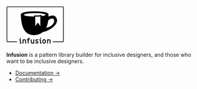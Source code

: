# ![infusion](data:image/svg+xml,%3Csvg%20xmlns%3D%22http%3A//www.w3.org/2000/svg%22%20viewBox%3D%220%200%20152.5178%20100.9742%22%20width%3D%22152%22%20height%3D%22100%22%3E%3Cpath%20d%3D%22M2.086.1482c-1.0584%200-1.9356.8792-1.9356%201.9375v91.088c0%201.058.8772%201.935%201.9355%201.935h26.039v-1.699H2.086c-.146%200-.2365-.09-.2365-.236V2.0857c0-.146.0904-.2384.2363-.2384h148.34c.15%200%20.24.0924.24.2383v91.088c0%20.146-.09.236-.24.236h-27.31v1.699h27.31c1.06%200%201.94-.877%201.94-1.935V2.0856c0-1.0584-.88-1.9376-1.94-1.9376H2.0858z%22%20style%3D%22text-decoration-color%3A%23000000%3Btext-decoration-line%3Anone%3Bmix-blend-mode%3Anormal%3Bblock-progression%3Atb%3Btext-indent%3A0%3Btext-decoration-style%3Asolid%3Bisolation%3Aauto%3Btext-transform%3Anone%22%20color%3D%22%23000%22%20solid-color%3D%22%23000000%22%20white-space%3D%22normal%22/%3E%3Cpath%20fill-rule%3D%22evenodd%22%20d%3D%22M74.609%2013.148c-27.615.323-35.206%204.34-36.553%207.961%201.105%2048.525%2019.234%2054.527%2035.468%2055.553%2010.25-.366%2017.822-3.584%2023.398-8.379%2014.468-1.694%2044.348-19.644%2036.388-36.659-.9284-1.9827-1.7323-3.072-3.7728-5.0332-4.0257-4.003-11.017-2.0598-17.661.4844.0145-2.3483-.0528-4.505-.168-6.3265-.8502-5.6456-18.539-7.5475-37.094-7.6zm-.247%204.7086c2.6077-.0095%205.2118.036%207.7416.135%2015.514.606%2024.95%203.0565%2021.088%205.4765l-.0363.0232c-1.5848.971-5.0902%201.7845-9.7072%202.374V24.531a1.6872%201.6872%200%200%200-1.7364-1.6854%201.6872%201.6872%200%200%200-.3098.038c-6.1104%201.3328-9.8424%201.1845-16.676%201.122a1.6872%201.6872%200%200%200-1.7035%201.6952l.0068%201.1763c-1.688-.018-3.384-.0517-5.0825-.1188-15.508-.612-24.905-3.0674-20.998-5.4863%203.18-1.9695%2014.393-3.3664%2027.413-3.4154zm15.712%208.5984V52.7l-5.3447-8.017a1.6872%201.6872%200%200%200-2.8074%200l-5.376%208.063-.14-25.377c4.9675.0495%208.9826-.0836%2013.668-.9143zm31.619%205.8487c9.9282.3027%206.6555%2020.71-16.17%2024.804%203.283-6.423%204.9693-13.602%205.753-20.232%204.3015-3.3396%207.815-4.6512%2010.417-4.572z%22/%3E%3Cpath%20d%3D%22M36.183%2086.541q-.1738%200-.2896-.1158t-.1158-.2896V84.031q0-.1737.1158-.2895t.2896-.116h1.313q.1737%200%20.2895.116t.1158.2896v2.1046q0%20.1737-.1158.2896t-.2896.1158h-1.313zm.4634%2012.356q-.4055%200-.695-.2703-.2704-.2896-.2704-.695V90.035h-1.564q-.1736%200-.2895-.1157t-.1158-.2896v-1.39q0-.174.1158-.2897t.2896-.1158h2.9154q.4055%200%20.6758.2896.2896.2703.2896.6757v7.8965h1.564q.1736%200%20.2895.1158t.1158.2896v1.39q0%20.174-.1157.2897t-.2896.116h-2.9153zM43.202%2098.897q-.1738%200-.2896-.1158t-.1158-.2896v-10.252q0-.1738.1158-.2896t.2896-.116h1.506q.1737%200%20.2895.116t.1158.2896v.9074q.5406-.7337%201.2743-1.139.753-.425%201.641-.425%201.1006%200%201.9694.5214.8882.5213%201.39%201.448.502.9267.502%202.085v6.854q0%20.1738-.1157.2896t-.2896.116h-1.506q-.1737%200-.2895-.116t-.116-.2896V91.927q0-1.0232-.5212-1.5638-.5212-.56-1.4673-.56-1.139%200-1.8148.753-.6565.7337-.6565%202.0273v5.908q0%20.1736-.1158.2895t-.2896.1158h-1.5058zM56.839%2098.897q-.1738%200-.2896-.1158t-.1158-.2896v-8.495h-1.5252q-.1738%200-.2896-.116t-.116-.2895v-1.3514q0-.1737.116-.2896t.2896-.1158h1.5252v-.6178q0-1.506.9267-2.4327.946-.9268%202.452-.9268h1.8148q.1738%200%20.2897.1158t.1158.2896v1.313q0%20.1736-.1158.2895t-.2896.1157h-1.834q-.4828%200-.7724.309-.2703.2895-.2703.7915v.753h2.4906q.1737%200%20.2895.1158t.1158.2896v1.3515q0%20.174-.1158.2897t-.2896.1158h-2.4907v8.495q0%20.1738-.1158.2897t-.2896.1158h-1.506zM68.596%2099.148q-1.1005%200-1.9886-.5213-.8688-.5213-1.3708-1.448t-.502-2.085v-6.854q0-.1737.116-.2896t.2895-.1157h1.506q.1737%200%20.2896.1158t.1158.2897v6.5643q0%201.0233.5213%201.5832.5213.5406%201.4673.5406%201.139%200%201.7955-.7337.6757-.7528.6757-2.0464v-5.908q0-.1736.116-.2895t.2895-.1157h1.506q.1736%200%20.2895.1158t.1158.2897v10.252q0%20.1738-.1158.2896t-.2896.116h-1.506q-.1737%200-.2895-.116t-.1158-.2896v-.9074q-.5406.7337-1.2936%201.1584-.7336.4055-1.6218.4055zM80.709%2099.148q-1.0426%200-2.008-.3282-.9652-.3282-1.7182-.9074-.0965-.0773-.135-.193-.0195-.1353.0192-.251.135-.309.6564-1.2164.1545-.2317.386-.2317.1353%200%20.2704.0772.695.4827%201.2936.7144.618.2123%201.2936.2123.811%200%201.2356-.2896.4248-.309.4248-.8302%200-.444-.3668-.695t-1.39-.6372l-.6952-.2703q-.8495-.3282-1.448-.695-.5985-.3862-1.0233-1.0426-.4053-.6565-.4053-1.641%200-1.5253%201.004-2.4135%201.0233-.9076%202.703-.9076.9846%200%201.9307.3283.946.309%201.6604.8688.0965.0772.1158.2124.0386.1157%200%20.2315-.1738.4055-.5792%201.2163-.1158.2124-.3668.2124-.1352%200-.2703-.0772-1.3322-.8688-2.4713-.8688-.6565%200-1.0426.2896-.367.2703-.367.7722t.425.8495q.4246.3283%201.5638.7723%201.1005.4248%201.699.7337.6178.2896%201.1198.946.5213.6372.5213%201.6604%200%201.004-.5213%201.776-.502.7724-1.4287%201.197-.9074.425-2.085.425zM89.665%2086.541q-.1738%200-.2896-.1158t-.1158-.2896V84.031q0-.1737.1158-.2895t.2896-.116h1.313q.1737%200%20.2895.116t.1158.2896v2.1046q0%20.1737-.1158.2896t-.2896.1158h-1.313zm.4634%2012.356q-.4055%200-.695-.2703-.2704-.2896-.2704-.695V90.035h-1.564q-.1737%200-.2895-.1157t-.1158-.2896v-1.39q0-.174.1158-.2897t.2896-.1158h2.9154q.4055%200%20.6758.2896.2895.2703.2895.6757v7.8965h1.564q.1737%200%20.2895.1158t.116.2896v1.39q0%20.174-.116.2897t-.2896.116h-2.9152zM100.28%2099.148q-1.255%200-2.3168-.5985-1.0426-.6178-1.6604-1.6604-.6178-1.0425-.6178-2.2588V92.101q0-1.2163.6178-2.259t1.6604-1.641q1.062-.6178%202.3168-.6178%201.255%200%202.2975.6178%201.062.5985%201.6797%201.641.6178%201.0427.6178%202.259v2.5292q0%201.2163-.6178%202.259t-1.6797%201.6603q-1.0426.5985-2.2975.5985zm0-2.2396q.946%200%201.6025-.6564.6757-.6758.6757-1.6218V92.101q0-.946-.6757-1.6025-.6564-.6758-1.6025-.6758-.946%200-1.6218.6758-.6564.6564-.6564%201.6025v2.5292q0%20.946.6564%201.6218.6757.6564%201.6218.6564zM108.65%2098.897q-.1738%200-.2896-.1158t-.1158-.2896v-10.252q0-.1738.1158-.2896t.2896-.116h1.506q.1737%200%20.2895.116t.1158.2896v.9074q.5406-.7337%201.2743-1.139.753-.425%201.641-.425%201.1006%200%201.9694.5214.888.5213%201.39%201.448.502.9267.502%202.085v6.854q0%20.1738-.1157.2896t-.2896.116h-1.506q-.1737%200-.2895-.116-.116-.1158-.116-.2896V91.927q0-1.0232-.521-1.5638-.5214-.56-1.4674-.56-1.139%200-1.8148.753-.6565.7337-.6565%202.0273v5.908q0%20.1736-.1158.2895t-.2896.1158h-1.5058z%22/%3E%3C/svg%3E%0A)

**Infusion** is a pattern library builder for inclusive designers, and those who want to be inclusive designers.

* [Documentation →](https://thepaciellogroup.github.io/infusion)
* [Contributing →](https://github.com/ThePacielloGroup/infusion/blob/master/CONTRIBUTING.md)
